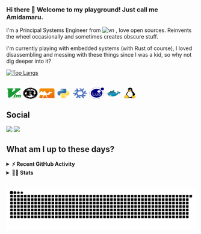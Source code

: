 ### Hi there 👋 Welcome to my playground! Just call me Amidamaru.

<!-- <p align="center">
  <b>Visitors</b><br>
  <img src="https://profile-counter.glitch.me/thaodt/count.svg" />
</p> -->

I'm a Principal Systems Engineer from <img src="https://static.dwcdn.net/css/flag-icons/flags/4x3/vn.svg" alt="vn" height="25"/> , 
love open sources. Reinvents the wheel occasionally and sometimes creates obscure stuff.

I'm currently playing with embedded systems (with Rust of course), I loved disassembling and messing with these things since I was a kid, so why not dig deeper into it? 
<br>

[![Top Langs](https://github-readme-stats.vercel.app/api/top-langs/?username=thaodt&layout=compact&theme=gotham&cache_seconds=86400)](https://github.com/thaodt/thaodt)


<div style="display: inline_block"><br>
  <img align="center" alt="thaodt-nvim" height="30" width="40" src="https://raw.githubusercontent.com/devicons/devicon/master/icons/vim/vim-plain.svg">
  <img align="center" alt="thaodt-rust" height="30" width="40" src="https://raw.githubusercontent.com/devicons/devicon/master/icons/rust/rust-original.svg">
  <img align="center" alt="thaodt-ocaml" height="30" width="40" src="https://raw.githubusercontent.com/devicons/devicon/master/icons/ocaml/ocaml-original.svg">
  <img align="center" alt="thaodt-python" height="30" width="40" src="https://raw.githubusercontent.com/devicons/devicon/master/icons/python/python-original.svg">
  <img align="center" alt="thaodt-nix" height="30" width="40" src="https://raw.githubusercontent.com/devicons/devicon/master/icons/nixos/nixos-plain.svg">  
  <img align="center" alt="thaodt-lua" height="30" width="40" src="https://raw.githubusercontent.com/devicons/devicon/master/icons/lua/lua-plain.svg">
  <img align="center" alt="thaodt-docker" height="30" width="40" src="https://raw.githubusercontent.com/devicons/devicon/master/icons/docker/docker-original.svg">
  <img align="center" alt="thaodt-linux" height="30" width="40" src="https://raw.githubusercontent.com/devicons/devicon/master/icons/linux/linux-original.svg">
</div>

## Social

<div>
  <a href="https://twitter.com/dreamsparkis" target="_blank"><img src="https://img.shields.io/badge/-Twitter-%23E4405F?style=for-the-badge&logo=twitter&logoColor=white" target="_blank"></a>
  <a href = "mailto:ardtimeit@gmail.com"><img src="https://img.shields.io/badge/-Gmail-%23333?style=for-the-badge&logo=gmail&logoColor=white" target="_blank"></a>

</div>

## What am I up to these days?
<details>
  <summary><b>⚡ Recent GitHub Activity</b></summary>
    <p>

<!--START_SECTION:activity-->
1. 🗣 Commented on [#24](https://github.com/ezex-io/ezex-core/pull/24#issuecomment-2890452138) in [ezex-io/ezex-core](https://github.com/ezex-io/ezex-core)
2. 💪 Opened PR [#26](https://github.com/ezex-io/ezex-core/pull/26) in [ezex-io/ezex-core](https://github.com/ezex-io/ezex-core)
3. ❗ Opened issue [#25](https://github.com/ezex-io/ezex-core/issues/25) in [ezex-io/ezex-core](https://github.com/ezex-io/ezex-core)
4. ❗ Opened issue [#23](https://github.com/ezex-io/ezex-core/issues/23) in [ezex-io/ezex-core](https://github.com/ezex-io/ezex-core)
5. 🗣 Commented on [#1](https://github.com/ezex-io/ezex-core/issues/1#issuecomment-2889992322) in [ezex-io/ezex-core](https://github.com/ezex-io/ezex-core)
6. 🔒 Closed issue [#1](https://github.com/ezex-io/ezex-core/issues/1) in [ezex-io/ezex-core](https://github.com/ezex-io/ezex-core)
7. 🔒 Closed issue [#20](https://github.com/ezex-io/ezex-core/issues/20) in [ezex-io/ezex-core](https://github.com/ezex-io/ezex-core)
8. 🎉 Merged PR [#22](https://github.com/ezex-io/ezex-core/pull/22) in [ezex-io/ezex-core](https://github.com/ezex-io/ezex-core)
9. 💪 Opened PR [#18](https://github.com/ezex-io/ezex-core/pull/18) in [ezex-io/ezex-core](https://github.com/ezex-io/ezex-core)
10. 🎉 Merged PR [#8](https://github.com/ezex-io/redis-stream-bus/pull/8) in [ezex-io/redis-stream-bus](https://github.com/ezex-io/redis-stream-bus)
<!--END_SECTION:activity-->
  </p>
</details>


<details>
  <summary><b>👨‍💻 Stats</b></summary>
  <p align="center">
    <a>
      <img align="center" src="https://gist.githubusercontent.com/thaodt/1db1d598a9e4550fa45eaede87135b3b/raw/97f3e5e943703e61b223dbc8cfa33ae9a5beb97b/github-metrics.svg"/>
    </a>
  </p>
</details>
<br>
<p align="center">
  <img width="600" src="https://raw.githubusercontent.com/thaodt/thaodt/master/assets/github-snake.svg" />
</p>
